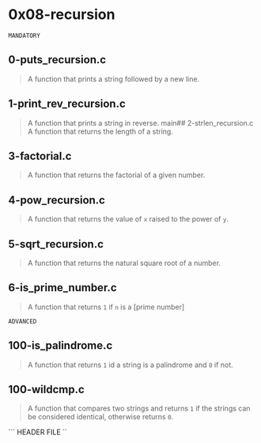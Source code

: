 # 0x08-recursion

``` MANDATORY ```

## 0-puts_recursion.c
> A function that prints a string followed by a new line.
## 1-print_rev_recursion.c
> A function that prints a string in reverse.
main## 2-strlen_recursion.c
> A function that returns the length of a string.
## 3-factorial.c
> A function that returns the factorial of a given number.
## 4-pow_recursion.c
> A function that returns the value of ``` x ``` raised to the power of ``` y ```.
## 5-sqrt_recursion.c
> A function that returns the natural square root of a number.
## 6-is_prime_number.c
> A function that returns ``` 1 ``` if ``` n ``` is a [prime number]

``` ADVANCED ```

## 100-is_palindrome.c
> A function that returns ``` 1 ``` id a string is a palindrome and ``` 0 ``` if not.
## 100-wildcmp.c
>  A function that compares two strings and returns ``` 1 ``` if the strings can be considered identical, otherwise returns ``` 0 ```.

``` HEADER FILE ``
